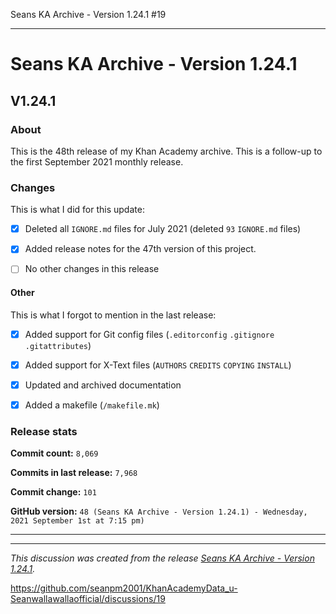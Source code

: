 Seans KA Archive - Version 1.24.1 #19

***

# Seans KA Archive - Version 1.24.1

## V1.24.1

### About

This is the 48th release of my Khan Academy archive. This is a follow-up to the first September 2021 monthly release.

### Changes

This is what I did for this update:

- [x] Deleted all `IGNORE.md` files for July 2021 (deleted `93` `IGNORE.md` files)

<!-- - [x] Added data for August 2021 !-->

- [x] Added release notes for the 47th version of this project.

- [ ] No other changes in this release

#### Other

This is what I forgot to mention in the last release:

- [x] Added support for Git config files (`.editorconfig` `.gitignore` `.gitattributes`)

- [x] Added support for X-Text files (`AUTHORS` `CREDITS` `COPYING` `INSTALL`)

- [x] Updated and archived documentation

- [x] Added a makefile (`/makefile.mk`)

### Release stats

**Commit count:** `8,069`

**Commits in last release:** `7,968`

**Commit change:** `101`

**GitHub version:** `48 (Seans KA Archive - Version 1.24.1) - Wednesday, 2021 September 1st at 7:15 pm)`

***

<hr /><em>This discussion was created from the release <a href='https://github.com/seanpm2001/KhanAcademyData_u-Seanwallawallaofficial/releases/tag/V1.24.1'>Seans KA Archive - Version 1.24.1</a>.</em>

https://github.com/seanpm2001/KhanAcademyData_u-Seanwallawallaofficial/discussions/19
